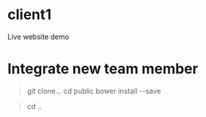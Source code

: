 # client1
Live website demo

# Integrate new team member
>git clone...
>cd public
>bower install --save

>cd ..


